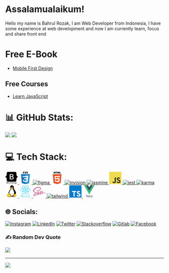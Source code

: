 <!-- [![An image of @bahrulrozak's Holopin badges, which is a link to view their full Holopin profile](https://holopin.me/bahrulrozak)](https://holopin.io/@bahrulrozak) -->

# Assalamualaikum!
Hello my name is Bahrul Rozak, I am Web Developer from Indonesia, I have some experience at web development and now I am currently learn, focus and share front end 

# Free E-Book
- [Mobile First Design](https://www.researchgate.net/publication/366657605_Mobile_First_Approach_Guide?_sg=bBOtAlRj32erDgfLS32OVYzTsmT0iDntrHeC29hPnRUpbFEa9xBWkJIkrPn59RFo8uTrjFXhrjH1sUA)

## Free Courses
- [Learn JavaScript](https://www.youtube.com/@bahrulrozak4003)

# 📊 GitHub Stats:
![](http://github-profile-summary-cards.vercel.app/api/cards/stats?username=bahrul-rozak&theme=github)
![](http://github-profile-summary-cards.vercel.app/api/cards/productive-time?username=bahrul-rozak&theme=github&utcOffset=8)

# 💻 Tech Stack:
<p align="left"> <a href="https://getbootstrap.com" target="_blank" rel="noreferrer"> <img src="https://raw.githubusercontent.com/devicons/devicon/master/icons/bootstrap/bootstrap-plain-wordmark.svg" alt="bootstrap" width="40" height="40"/> </a> <a href="https://www.w3schools.com/css/" target="_blank" rel="noreferrer"> <img src="https://raw.githubusercontent.com/devicons/devicon/master/icons/css3/css3-original-wordmark.svg" alt="css3" width="40" height="40"/> </a> <a href="https://www.figma.com/" target="_blank" rel="noreferrer"> <img src="https://www.vectorlogo.zone/logos/figma/figma-icon.svg" alt="figma" width="40" height="40"/>  <a href="https://www.w3.org/html/" target="_blank" rel="noreferrer"> <img src="https://raw.githubusercontent.com/devicons/devicon/master/icons/html5/html5-original-wordmark.svg" alt="html5" width="40" height="40"/> </a> <a href="https://www.invisionapp.com/" target="_blank" rel="noreferrer"> <img src="https://www.vectorlogo.zone/logos/invisionapp/invisionapp-icon.svg" alt="invision" width="40" height="40"/> </a> <a href="https://jasmine.github.io/" target="_blank" rel="noreferrer"> <img src="https://www.vectorlogo.zone/logos/jasmine/jasmine-icon.svg" alt="jasmine" width="40" height="40"/> </a> <a href="https://developer.mozilla.org/en-US/docs/Web/JavaScript" target="_blank" rel="noreferrer"> <img src="https://raw.githubusercontent.com/devicons/devicon/master/icons/javascript/javascript-original.svg" alt="javascript" width="40" height="40"/> </a> <a href="https://jestjs.io" target="_blank" rel="noreferrer"> <img src="https://www.vectorlogo.zone/logos/jestjsio/jestjsio-icon.svg" alt="jest" width="40" height="40"/> </a> <a href="https://karma-runner.github.io/latest/index.html" target="_blank" rel="noreferrer"> <img src="https://raw.githubusercontent.com/detain/svg-logos/780f25886640cef088af994181646db2f6b1a3f8/svg/karma.svg" alt="karma" width="40" height="40"/> </a> <a href="https://www.linux.org/" target="_blank" rel="noreferrer"> <img src="https://raw.githubusercontent.com/devicons/devicon/master/icons/linux/linux-original.svg" alt="linux" width="40" height="40"/> </a>  <a href="https://reactjs.org/" target="_blank" rel="noreferrer"> <img src="https://raw.githubusercontent.com/devicons/devicon/master/icons/react/react-original-wordmark.svg" alt="react" width="40" height="40"/> </a> <a href="https://sass-lang.com" target="_blank" rel="noreferrer"> <img src="https://raw.githubusercontent.com/devicons/devicon/master/icons/sass/sass-original.svg" alt="sass" width="40" height="40"/> </a> <a href="https://tailwindcss.com/" target="_blank" rel="noreferrer"> <img src="https://www.vectorlogo.zone/logos/tailwindcss/tailwindcss-icon.svg" alt="tailwind" width="40" height="40"/> </a> <a href="https://www.typescriptlang.org/" target="_blank" rel="noreferrer"> <img src="https://raw.githubusercontent.com/devicons/devicon/master/icons/typescript/typescript-original.svg" alt="typescript" width="40" height="40"/> </a> <a href="https://vuejs.org/" target="_blank" rel="noreferrer"> <img src="https://raw.githubusercontent.com/devicons/devicon/master/icons/vuejs/vuejs-original-wordmark.svg" alt="vuejs" width="40" height="40"/> </a> </p>
 

## 🌐 Socials:
[![Instagram](https://img.shields.io/badge/Instagram-%23E4405F.svg?logo=Instagram&logoColor=white)](https://instagram.com/rozak.dexamethasone)
[![LinkedIn](https://img.shields.io/badge/LinkedIn-%230077B5.svg?logo=linkedin&logoColor=white)](https://linkedin.com/in/bahrul-rozak) 
[![Twitter](https://img.shields.io/badge/Twitter-%231DA1F2.svg?logo=Twitter&logoColor=white)](https://twitter.com/bahrulrozak87)
[![Stackoverflow](https://img.shields.io/badge/Stackoverflow-%231DA1F2.svg?logo=Stackoverflow&logoColor=white)](https://stackoverflow.com/users/20835639/bahrul-rozak)
[![Gitlab](https://img.shields.io/badge/Gitlab-%231DA1F2.svg?logo=Gitlab&logoColor=white)](https://gitlab.com/bahrulrozak1453)
[![Facebook](https://img.shields.io/badge/Facebook-%231DA1F2.svg?logo=Facebook&logoColor=white)](https://www.facebook.com/people/Bahrul-Rozak/100089773847661/)



### ✍️ Random Dev Quote
![](https://quotes-github-readme.vercel.app/api?type=horizontal&theme=tokyonight)

---
[![](https://visitcount.itsvg.in/api?id=Bahrul-Rozak&icon=0&color=0)](https://visitcount.itsvg.in)

<!-- Proudly created with GPRM ( https://gprm.itsvg.in ) -->
